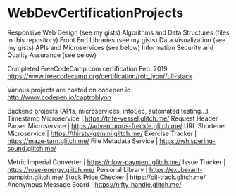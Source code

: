 # WebDevCertificationProjects

Responsive Web Design (see my gists)
Algorithms and Data Structures (files in this repository)
Front End Libraries (see my gists)
Data Visualization (see my gists)
APIs and Microservices (see below)
Information Security and Quality Assurance (see below)

Completed FreeCodeCamp.com certification Feb. 2019
https://www.freecodecamp.org/certification/rob_lyon/full-stack

Various projects are hosted on codepen.io
http://www.codepen.io/captroblyon

Backend projects (APIs, microservices, infoSec, automated testing...)
Timestamp Microservice  |  https://trite-vessel.glitch.me/
Request Header Parser Microservice  |  https://adventurous-freckle.glitch.me/
URL Shortener Microservice  |  https://thirsty-gemini.glitch.me/
Exercise Tracker  |  https://maze-tarn.glitch.me/
File Metadata Service  |  https://whispering-sound.glitch.me/

Metric Imperial Converter  |  https://glow-payment.glitch.me/
Issue Tracker  |  https://rose-energy.glitch.me/
Personal Library  |  https://exuberant-pumpkin.glitch.me/
Stock Price Checker  |  https://oil-track.glitch.me/
Anonymous Message Board  |  https://nifty-handle.glitch.me/

